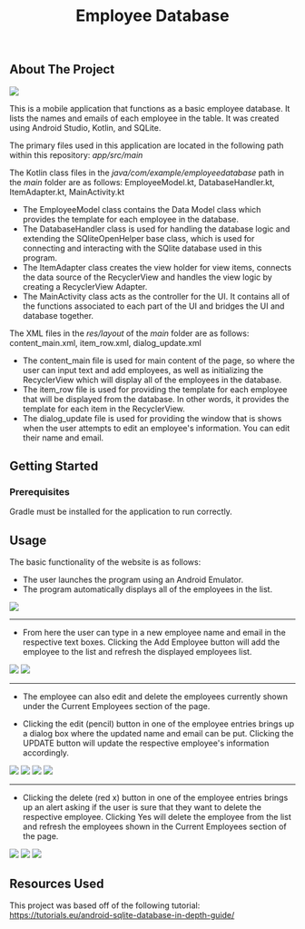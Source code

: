  <h1 align="center">Employee Database</h1>

 <br>

## About The Project

<img src = "screenshots/main_page.PNG">

This is a mobile application that functions as a basic employee database. It lists the names and emails of each employee in the table. It was created using Android Studio, Kotlin, and SQLite.

The primary files used in this application are located in the following path within this repository: <i>app/src/main</i>

The Kotlin class files in the <i>java/com/example/employeedatabase</i> path in the <i>main</i> folder are as follows: EmployeeModel.kt, DatabaseHandler.kt, ItemAdapter.kt, MainActivity.kt
* The EmployeeModel class contains the Data Model class which provides the template for each employee in the database.
* The DatabaseHandler class is used for handling the database logic and extending the SQliteOpenHelper base class, which is used for connecting and interacting with the SQlite database used in this program.
* The ItemAdapter class creates the view holder for view items, connects the data source of the RecyclerView and handles the view logic by creating a RecyclerView Adapter.
* The MainActivity class acts as the controller for the UI. It contains all of the functions associated to each part of the UI and bridges the UI and database together.

The XML files in the <i>res/layout</i> of the <i>main</i> folder are as follows: content_main.xml, item_row.xml, dialog_update.xml
* The content_main file is used for main content of the page, so where the user can input text and add employees, as well as initializing the RecyclerView which will display all of the employees in the database.
* The item_row file is used for providing the template for each employee that will be displayed from the database. In other words, it provides the template for each item in the RecyclerView.
* The dialog_update file is used for providing the window that is shows when the user attempts to edit an employee's information. You can edit their name and email.

## Getting Started

### Prerequisites
Gradle must be installed for the application to run correctly. 

## Usage
The basic functionality of the website is as follows:

* The user launches the program using an Android Emulator.
* The program automatically displays all of the employees in the list.

<img src = "screenshots/main_page.PNG">

<hr>

* From here the user can type in a new employee name and email in the respective text boxes. Clicking the Add Employee button will add the employee to the list and refresh the displayed employees list.

<img src = "screenshots/add_employee1.PNG">
<img src = "screenshots/add_employee2.PNG">

<hr>

* The employee can also edit and delete the employees currently shown under the Current Employees section of the page.

* Clicking the edit (pencil) button in one of the employee entries brings up a dialog box where the updated name and email can be put. Clicking the UPDATE button will update the respective employee's information accordingly.

<img src = "screenshots/edit_employee1.PNG">
<img src = "screenshots/edit_employee2.PNG">
<img src = "screenshots/edit_employee3.PNG">
<img src = "screenshots/edit_employee4.PNG">

<hr>

* Clicking the delete (red x) button in one of the employee entries brings up an alert asking if the user is sure that they want to delete the respective employee. Clicking Yes will delete the employee from the list and refresh the employees shown in the Current Employees section of the page.

<img src = "screenshots/delete_employee1.PNG">
<img src = "screenshots/delete_employee2.PNG">
<img src = "screenshots/delete_employee3.PNG">

<br>

## Resources Used

This project was based off of the following tutorial: https://tutorials.eu/android-sqlite-database-in-depth-guide/
